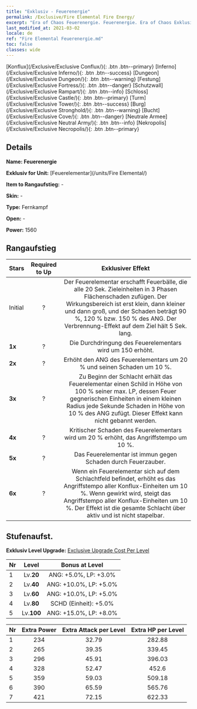 ```yaml
---
title: "Exklusiv - Feuerenergie"
permalink: /Exclusive/Fire Elemental Fire Energy/
excerpt: "Era of Chaos Feuerenergie. Feuerenergie. Era of Chaos Exklusiv Feuerenergie. Feuerelementar Exklusiv."
last_modified_at: 2021-03-02
locale: de
ref: "Fire Elemental Feuerenergie.md"
toc: false
classes: wide
---
```

 [Konflux](/Exclusive/Exclusive Conflux/){: .btn .btn--primary} [Inferno](/Exclusive/Exclusive Inferno/){: .btn .btn--success} [Dungeon](/Exclusive/Exclusive Dungeon/){: .btn .btn--warning} [Festung](/Exclusive/Exclusive Fortress/){: .btn .btn--danger} [Schutzwall](/Exclusive/Exclusive Rampart/){: .btn .btn--info} [Schloss](/Exclusive/Exclusive Castle/){: .btn .btn--primary} [Turm](/Exclusive/Exclusive Tower/){: .btn .btn--success} [Burg](/Exclusive/Exclusive Stronghold/){: .btn .btn--warning} [Bucht](/Exclusive/Exclusive Cove/){: .btn .btn--danger} [Neutrale Armee](/Exclusive/Exclusive Neutral Army/){: .btn .btn--info} [Nekropolis](/Exclusive/Exclusive Necropolis/){: .btn .btn--primary} 

## Details
 **Name: Feuerenergie** 

 **Exklusiv for Unit:** [Feuerelementar](/units/Fire Elemental/) 

 **Item to Rangaufstieg:** -

 **Skin:** -

 **Type:** Fernkampf

 **Open:** -

 **Power:** 1560

## Rangaufstieg

  |     Stars    |  Required to Up | Exklusiver Effekt |
  |:-------------|:---------------:|:---------------:|
  |  Initial  | ? | <Flammentrio> Der Feuerelementar erschafft Feuerbälle, die alle 20 Sek. Zieleinheiten in 3 Phasen Flächenschaden zufügen. Der Wirkungsbereich ist erst klein, dann kleiner und dann groß, und der Schaden beträgt 90 %, 120 % bzw. 150 % des ANG. Der Verbrennung-Effekt auf dem Ziel hält 5 Sek. lang. |
  | **1x** <i class="fas fa-star"/> | ? | Die Durchdringung des Feuerelementars wird um 150 erhöht. |
  | **2x** <i class="fas fa-star"/> | ? | Erhöht den ANG des Feuerelementars um 20 % und seinen Schaden um 10 %. |
  | **3x** <i class="fas fa-star"/> | ? | Zu Beginn der Schlacht erhält das Feuerelementar einen Schild in Höhe von 100 % seiner max. LP, dessen Feuer gegnerischen Einheiten in einem kleinen Radius jede Sekunde Schaden in Höhe von 10 % des ANG zufügt. Dieser Effekt kann nicht gebannt werden. |
  | **4x** <i class="fas fa-star"/> | ? | Kritischer Schaden des Feuerelementars wird um 20 % erhöht, das Angriffstempo um 10 %. |
  | **5x** <i class="fas fa-star"/> | ? | Das Feuerelementar ist immun gegen Schaden durch Feuerzauber. |
  | **6x** <i class="fas fa-star"/> | ? | <Elementar-Resonanz> Wenn ein Feuerelementar sich auf dem Schlachtfeld befindet, erhöht es das Angriffstempo aller Konflux-Einheiten um 10 %. Wenn <Flammentrio> gewirkt wird, steigt das Angriffstempo aller Konflux-Einheiten um 10 %. Der Effekt ist die gesamte Schlacht über aktiv und ist nicht stapelbar. |


## Stufenaufst.
 **Exklusiv Level Upgrade:** [Exclusive Upgrade Cost Per Level](/Exclusive/ExclusiveUpgradeCostPerLevel/)

  |  Nr  |   Level  | Bonus at Level |
  |:-----|:--------:|:--------------:|
  | 1 | Lv.**20** | ANG: +5.0%, LP: +3.0% |
  | 2 | Lv.**40** | ANG: +10.0%, LP: +5.0% |
  | 3 | Lv.**60** | ANG: +10.0%, LP: +5.0% |
  | 4 | Lv.**80** | SCHD (Einheit): +5.0% |
  | 5 | Lv.**100** | ANG: +15.0%, LP: +8.0% |


  |  Nr  |  Extra Power | Extra Attack per Level | Extra HP per Level |
  |:-----|:--------:|:--------:|:--------:|
  | 1 | 234 | 32.79 | 282.88 |
  | 2 | 265 | 39.35 | 339.45 |
  | 3 | 296 | 45.91 | 396.03 |
  | 4 | 328 | 52.47 | 452.6 |
  | 5 | 359 | 59.03 | 509.18 |
  | 6 | 390 | 65.59 | 565.76 |
  | 7 | 421 | 72.15 | 622.33 |


